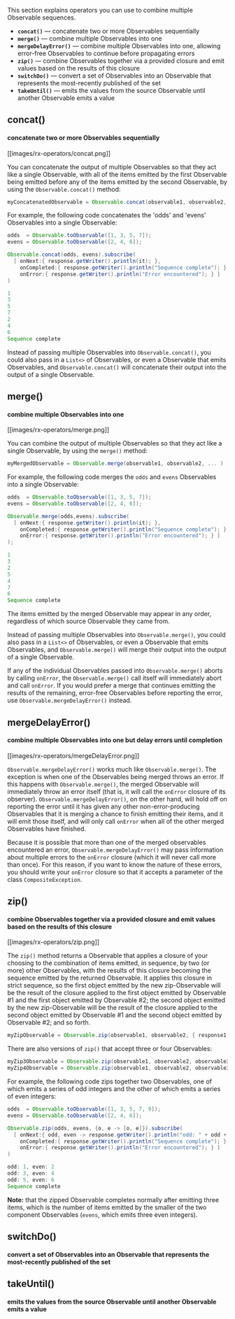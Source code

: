 This section explains operators you can use to combine multiple Observable sequences.

* **`concat()`** — concatenate two or more Observables sequentially
* **`merge()`** — combine multiple Observables into one
* **`mergeDelayError()`** — combine multiple Observables into one, allowing error-free Observables to continue before propagating errors
* **`zip()`** — combine Observables together via a provided closure and emit values based on the results of this closure
* **`switchDo()`** — convert a set of Observables into an Observable that represents the most-recently published of the set
* **`takeUntil()`** — emits the values from the source Observable until another Observable emits a value

## concat()
#### concatenate two or more Observables sequentially

[[images/rx-operators/concat.png]]

You can concatenate the output of multiple Observables so that they act like a single Observable, with all of the items emitted by the first Observable being emitted before any of the items emitted by the second Observable, by using the `Observable.concat()` method:

```groovy
myConcatenatedObservable = Observable.concat(observable1, observable2, ... );
```

For example, the following code concatenates the 'odds' and 'evens' Observables into a single Observable:

```groovy
odds  = Observable.toObservable([1, 3, 5, 7]);
evens = Observable.toObservable([2, 4, 6]);

Observable.concat(odds, evens).subscribe(
  [ onNext:{ response.getWriter().println(it); },
    onCompleted:{ response.getWriter().println("Sequence complete"); },
    onError:{ response.getWriter().println("Error encountered"); } ]
)

1
3
5
7
2
4
6
Sequence complete
```

Instead of passing multiple Observables into `Observable.concat()`, you could also pass in a `List<>` of Observables, or even a Observable that emits Observables, and `Observable.concat()` will concatenate their output into the output of a single Observable.

## merge()
#### combine multiple Observables into one

[[images/rx-operators/merge.png]]

You can combine the output of multiple Observables so that they act like a single Observable, by using the `merge()` method:

```groovy
myMergedObservable = Observable.merge(observable1, observable2, ... )
```

For example, the following code merges the `odds` and `evens` Observables into a single Observable:

```groovy
odds  = Observable.toObservable([1, 3, 5, 7]);
evens = Observable.toObservable([2, 4, 6]);

Observable.merge(odds,evens).subscribe(
  [ onNext:{ response.getWriter().println(it); },
    onCompleted:{ response.getWriter().println("Sequence complete"); },
    onError:{ response.getWriter().println("Error encountered"); } ]
);

1
3
2
5
4
7
6
Sequence complete
```

The items emitted by the merged Observable may appear in any order, regardless of which source Observable they came from.

Instead of passing multiple Observables into `Observable.merge()`, you could also pass in a `List<>` of Observables, or even a Observable that emits Observables, and `Observable.merge()` will merge their output into the output of a single Observable.

If any of the individual Observables passed into `Observable.merge()` aborts by calling `onError`, the `Observable.merge()` call itself will immediately abort and call `onError`. If you would prefer a merge that continues emitting the results of the remaining, error-free Observables before reporting the error, use `Observable.mergeDelayError()` instead.

## mergeDelayError()
#### combine multiple Observables into one but delay errors until completion

[[images/rx-operators/mergeDelayError.png]]

`Observable.mergeDelayError()` works much like `Observable.merge()`. The exception is when one of the Observables being merged throws an error. If this happens with `Observable.merge()`, the merged Observable will immediately throw an error itself (that is, it will call the `onError` closure of its observer). `Observable.mergeDelayError()`, on the other hand, will hold off on reporting the error until it has given any other non-error-producing Observables that it is merging a chance to finish emitting their items, and it will emit those itself, and will only call `onError` when all of the other merged Observables have finished.

Because it is possible that more than one of the merged observables encountered an error, `Observable.mergeDelayError()` may pass information about multiple errors to the `onError` closure (which it will never call more than once). For this reason, if you want to know the nature of these errors, you should write your `onError` closure so that it accepts a parameter of the class `CompositeException`.

## zip()
#### combine Observables together via a provided closure and emit values based on the results of this closure

[[images/rx-operators/zip.png]]

The `zip()` method returns a Observable that applies a closure of your choosing to the combination of items emitted, in sequence, by two (or more) other Observables, with the results of this closure becoming the sequence emitted by the returned Observable. It applies this closure in strict sequence, so the first object emitted by the new zip-Observable will be the result of the closure applied to the first object emitted by Observable #1 and the first object emitted by Observable #2; the second object emitted by the new zip-Observable will be the result of the closure applied to the second object emitted by Observable #1 and the second object emitted by Observable #2; and so forth.

```groovy
myZipObservable = Observable.zip(observable1, observable2, { response1, response2 -> some operation on those responses } );
```

There are also versions of `zip()` that accept three or four Observables:

```groovy
myZip3Observable = Observable.zip(observable1, observable2, observable3 { response1, response2, response3 -> some operation on those responses });
myZip4Observable = Observable.zip(observable1, observable2, observable3, observable4 { response1, response2, response3, response4 -> some operation on those responses });
```

For example, the following code zips together two Observables, one of which emits a series of odd integers and the other of which emits a series of even integers:

```groovy
odds  = Observable.toObservable([1, 3, 5, 7, 9]);
evens = Observable.toObservable([2, 4, 6]);

Observable.zip(odds, evens, {o, e -> [o, e]}).subscribe(
  [ onNext:{ odd, even -> response.getWriter().println("odd: " + odd + ", even: " + even); },
    onCompleted:{ response.getWriter().println("Sequence complete"); },
    onError:{ response.getWriter().println("Error encountered"); } ]
)

odd: 1, even: 2
odd: 3, even: 4
odd: 5, even: 6
Sequence complete
```

**Note:** that the zipped Observable completes normally after emitting three items, which is the number of items emitted by the smaller of the two component Observables (`evens`, which emits three even integers).

## switchDo()
#### convert a set of Observables into an Observable that represents the most-recently published of the set

## takeUntil()
#### emits the values from the source Observable until another Observable emits a value